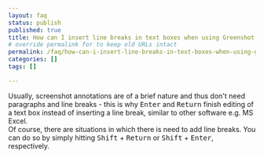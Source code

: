 ```yaml
---
layout: faq
status: publish
published: true
title: How can I insert line breaks in text boxes when using Greenshot's image editor?
# override permalink for to keep old URLs intact
permalink: /faq/how-can-i-insert-line-breaks-in-text-boxes-when-using-greenshots-image-editor/
categories: []
tags: []

---
```

<p>Usually, screenshot annotations are of a brief nature and thus don't need paragraphs and line breaks - this is why <kbd>Enter</kbd> and <kbd>Return</kbd> finish editing of a text box instead of inserting a line break, similar to other software e.g. MS Excel.<br />
Of course, there are situations in which there is need to add line breaks. You can do so by simply hitting <kbd>Shift</kbd> + <kbd>Return</kbd> or <kbd>Shift</kbd> + <kbd>Enter</kbd>, respectively.</p>
